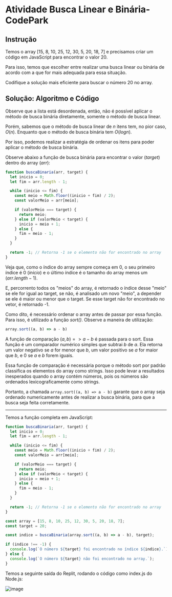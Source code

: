 # Atividade Busca Linear e Binária- CodePark

## Instrução
Temos o array [15, 8, 10, 25, 12, 30, 5, 20, 18, 7] e precisamos criar um código em JavaScript para encontrar o valor 20.

Para isso, temos que escolher entre realizar uma busca linear ou binária de acordo com a que for mais adequada para essa situação.

Codifique a solução mais eficiente para buscar o número 20 no array.

## Solução: Algoritmo e Código
Observe que a lista está desordenada, então, não é possível aplicar o método de busca binária diretamente, somente o método de busca linear.

Porém, sabemos que o método de busca linear de $n$ itens tem, no pior caso, $O(n)$. Enquanto que o método de busca binária tem $O(logn)$.

Por isso, podemos realizar a estratégia de ordenar os itens para poder aplicar o método de busca binária.

Observe abaixo a função de busca binária para encontrar o valor (_target_) dentro do array (_arr_):
```js
function buscaBinaria(arr, target) {
  let inicio = 0;
  let fim = arr.length - 1;

  while (inicio <= fim) {
    const meio = Math.floor((inicio + fim) / 2);
    const valorMeio = arr[meio];

    if (valorMeio === target) {
      return meio;
    } else if (valorMeio < target) {
      inicio = meio + 1;
    } else {
      fim = meio - 1;
    }
  }

  return -1; // Retorna -1 se o elemento não for encontrado no array
}
```
Veja que, como o índice do array sempre começa em 0, o seu primeiro índice é 0 (_inicio_) e o último índice é o tamanho do array menos um ($arr.length - 1$).

E, percorrento todos os "meios" do array, é retornado o índice desse "meio" se ele for igual ao target, se não, é analisado um novo "meio", a depender se ele é maior ou menor que o target. Se esse target não for encontrado no vetor, é retornado -1.

Como dito, é necessário ordenar o array antes de passar por essa função. Para isso, é utilizado a função _sort()_. Observe a maneira de utilização:
```js
array.sort((a, b) => a - b)
```
A função de comparação $(a, b) => a - b$ é passada para o sort. Essa função é um comparador numérico simples que subtrai _b_ de _a_. Ela retorna um valor negativo se _a_ for menor que _b_, um valor positivo se _a_ for maior que _b_, e 0 se _a_ e _b_ forem iguais.

Essa função de comparação é necessária porque o método sort por padrão classifica os elementos do array como strings. Isso pode levar a resultados inesperados quando o array contém números, pois os números são ordenados lexicograficamente como strings.

Portanto, a chamada `array.sort((a, b) => a - b)` garante que o array seja ordenado numericamente antes de realizar a busca binária, para que a busca seja feita corretamente.

---

Temos a função completa em JavaScript:
```js
function buscaBinaria(arr, target) {
  let inicio = 0;
  let fim = arr.length - 1;

  while (inicio <= fim) {
    const meio = Math.floor((inicio + fim) / 2);
    const valorMeio = arr[meio];

    if (valorMeio === target) {
      return meio;
    } else if (valorMeio < target) {
      inicio = meio + 1;
    } else {
      fim = meio - 1;
    }
  }

  return -1; // Retorna -1 se o elemento não for encontrado no array
}

const array = [15, 8, 10, 25, 12, 30, 5, 20, 18, 7];
const target = 20;

const indice = buscaBinaria(array.sort((a, b) => a - b), target);

if (indice !== -1) {
  console.log(`O número ${target} foi encontrado no índice ${indice}.`);
} else {
  console.log(`O número ${target} não foi encontrado no array.`);
}
```
Temos a seguinte saída do Replit, rodando o código como index.js do Node.js:

![image](https://github.com/pedro-varela1/CursoFAP-SoftexPernambuco/assets/93870597/da1d6cbe-ddb7-4c94-bd79-639c09a3d7b4)
